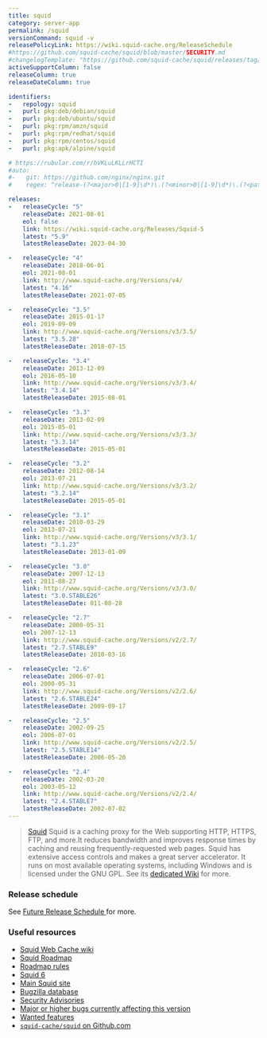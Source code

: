 ```yaml
---
title: squid
category: server-app
permalink: /squid
versionCommand: squid -v
releasePolicyLink: https://wiki.squid-cache.org/ReleaseSchedule
#https://github.com/squid-cache/squid/blob/master/SECURITY.md
#changelogTemplate: "https://github.com/squid-cache/squid/releases/tag/v__LATEST__"
activeSupportColumn: false
releaseColumn: true
releaseDateColumn: true

identifiers:
-   repology: squid
-   purl: pkg:deb/debian/squid
-   purl: pkg:deb/ubuntu/squid
-   purl: pkg:rpm/amzn/squid
-   purl: pkg:rpm/redhat/squid
-   purl: pkg:rpm/centos/squid
-   purl: pkg:apk/alpine/squid

# https://rubular.com/r/bVKLuLKLLrHCTI
#auto:
#-   git: https://github.com/nginx/nginx.git
#    regex: ^release-(?<major>0|[1-9]\d*)\.(?<minor>0|[1-9]\d*)\.(?<patch>0|[1-9]\d*)$

releases:
-   releaseCycle: "5"
    releaseDate: 2021-08-01
    eol: false
    link: https://wiki.squid-cache.org/Releases/Squid-5
    latest: "5.9"
    latestReleaseDate: 2023-04-30

-   releaseCycle: "4"
    releaseDate: 2018-06-01
    eol: 2021-08-01
    link: http://www.squid-cache.org/Versions/v4/
    latest: "4.16"
    latestReleaseDate: 2021-07-05 

-   releaseCycle: "3.5"
    releaseDate: 2015-01-17
    eol: 2019-09-09
    link: http://www.squid-cache.org/Versions/v3/3.5/
    latest: "3.5.28"
    latestReleaseDate: 2018-07-15

-   releaseCycle: "3.4"
    releaseDate: 2013-12-09
    eol: 2016-05-10
    link: http://www.squid-cache.org/Versions/v3/3.4/
    latest: "3.4.14"
    latestReleaseDate: 2015-08-01

-   releaseCycle: "3.3"
    releaseDate: 2013-02-09
    eol: 2015-05-01
    link: http://www.squid-cache.org/Versions/v3/3.3/
    latest: "3.3.14"
    latestReleaseDate: 2015-05-01

-   releaseCycle: "3.2"
    releaseDate: 2012-08-14
    eol: 2013-07-21
    link: http://www.squid-cache.org/Versions/v3/3.2/
    latest: "3.2.14"
    latestReleaseDate: 2015-05-01

-   releaseCycle: "3.1"
    releaseDate: 2010-03-29
    eol: 2013-07-21
    link: http://www.squid-cache.org/Versions/v3/3.1/
    latest: "3.1.23"
    latestReleaseDate: 2013-01-09

-   releaseCycle: "3.0"
    releaseDate: 2007-12-13
    eol: 2011-08-27
    link: http://www.squid-cache.org/Versions/v3/3.0/
    latest: "3.0.STABLE26"
    latestReleaseDate: 011-08-28

-   releaseCycle: "2.7"
    releaseDate: 2000-05-31
    eol: 2007-12-13
    link: http://www.squid-cache.org/Versions/v2/2.7/
    latest: "2.7.STABLE9"
    latestReleaseDate: 2010-03-16

-   releaseCycle: "2.6"
    releaseDate: 2006-07-01
    eol: 2000-05-31
    link: http://www.squid-cache.org/Versions/v2/2.6/
    latest: "2.6.STABLE24"
    latestReleaseDate: 2009-09-17

-   releaseCycle: "2.5"
    releaseDate: 2002-09-25
    eol: 2006-07-01
    link: http://www.squid-cache.org/Versions/v2/2.5/
    latest: "2.5.STABLE14"
    latestReleaseDate: 2006-05-20

-   releaseCycle: "2.4"
    releaseDate: 2002-03-20
    eol: 2003-05-12
    link: http://www.squid-cache.org/Versions/v2/2.4/
    latest: "2.4.STABLE7"
    latestReleaseDate: 2002-07-02
---
```


> [Squid](http://www.squid-cache.org/) Squid is a caching proxy for the Web supporting HTTP, HTTPS, FTP, and more.It reduces bandwidth and improves response times by caching and reusing frequently-requested web pages. Squid has extensive access controls and makes a great server accelerator. It runs on most available operating systems, including Windows and is licensed under the GNU GPL. See its [dedicated Wiki](https://wiki.squid-cache.org/) for more.
### Release schedule

See [Future Release Schedule ](https://wiki.squid-cache.org/ReleaseSchedule#future-release-schedule) for more.

### Useful resources

- [Squid Web Cache wiki](https://wiki.squid-cache.org/)
- [Squid Roadmap](https://wiki.squid-cache.org/RoadMap/)
- [Roadmap rules](https://wiki.squid-cache.org/RoadMap/#roadmap-rules)
- [Squid 6](https://wiki.squid-cache.org/RoadMap/#squid-6)
- [Main Squid site](http://www.squid-cache.org/)
- [Bugzilla database](https://bugs.squid-cache.org/index.cgi)
- [Security Advisories](http://www.squid-cache.org/Advisories/)
- [Major or higher bugs currently affecting this version](https://bugs.squid-cache.org/buglist.cgi?bug_id_type=anyexact&bug_severity=blocker&bug_severity=critical&bug_severity=major&bug_status=UNCONFIRMED&bug_status=NEW&bug_status=ASSIGNED&bug_status=REOPENED&chfieldto=Now&columnlist=bug_severity%2Cversion%2Cop_sys%2Cshort_desc&f1=version&o1=lessthaneq&o2=equals&order=version%20DESC%2Cbug_severity%2Cbug_id&product=Squid&query_format=advanced&v1=6&v2=unspecified)
- [Wanted features](https://wiki.squid-cache.org/Categories/WantedFeature)
- [`squid-cache/squid` on Github.com](https://github.com/squid-cache/squid)

